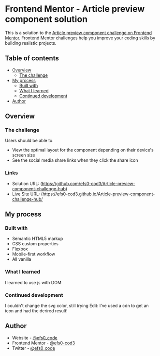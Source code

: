 # Frontend Mentor - Article preview component solution

This is a solution to the [Article preview component challenge on Frontend Mentor](https://www.frontendmentor.io/challenges/article-preview-component-dYBN_pYFT). Frontend Mentor challenges help you improve your coding skills by building realistic projects. 

## Table of contents

- [Overview](#overview)
  - [The challenge](#the-challenge)
- [My process](#my-process)
  - [Built with](#built-with)
  - [What I learned](#what-i-learned)
  - [Continued development](#continued-development)
- [Author](#author)

## Overview

### The challenge

Users should be able to:

- View the optimal layout for the component depending on their device's screen size
- See the social media share links when they click the share icon



### Links

- Solution URL: (https://github.com/efs0-cod3/Article-preview-component-challenge-hub)
- Live Site URL: (https://efs0-cod3.github.io/Article-preview-component-challenge-hub/

## My process

### Built with

- Semantic HTML5 markup
- CSS custom properties
- Flexbox
- Mobile-first workflow
- All vanilla

### What I learned

 I learned to use js with DOM

### Continued development

I couldn't change the svg color, still trying
Edit: I've used a cdn to get an icon and had the derired result!

## Author

- Website - [@efs0_code](https://github.com/efs0-cod3)
- Frontend Mentor - [@efs0-cod3](https://www.frontendmentor.io/profile/efs0-cod3)
- Twitter - [@efs0_code](https://www.twitter.com/efs0_code)

